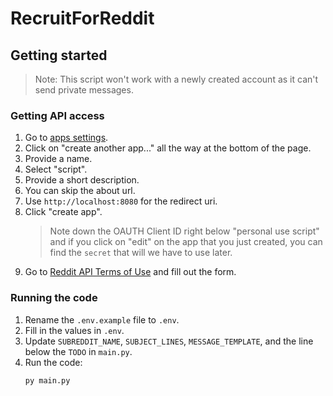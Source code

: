 # RecruitForReddit

## Getting started

> Note: This script won't work with a newly created account as it can't send private messages.

### Getting API access

1. Go to [apps settings](https://www.reddit.com/prefs/apps).
1. Click on "create another app..." all the way at the bottom of the page.
1. Provide a name.
1. Select "script".
1. Provide a short description.
1. You can skip the about url.
1. Use `http://localhost:8080` for the redirect uri.
1. Click "create app".
   > Note down the OAUTH Client ID right below "personal use script" and if you click on "edit" on the app that you just created, you can find the `secret` that will we have to use later.
1. Go to [Reddit API Terms of Use](https://docs.google.com/forms/d/e/1FAIpQLSezNdDNK1-P8mspSbmtC2r86Ee9ZRbC66u929cG2GX0T9UMyw/viewform) and fill out the form.

### Running the code

1. Rename the `.env.example` file to `.env`.
1. Fill in the values in `.env`.
1. Update `SUBREDDIT_NAME`, `SUBJECT_LINES`, `MESSAGE_TEMPLATE`, and the line below the `TODO` in `main.py`.
1. Run the code:
   ```
   py main.py
   ```
